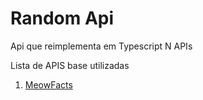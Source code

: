 # Random Api

Api que reimplementa em Typescript N APIs


Lista de APIS base utilizadas

1. [MeowFacts](https://github.com/wh-iterabb-it/meowfacts)